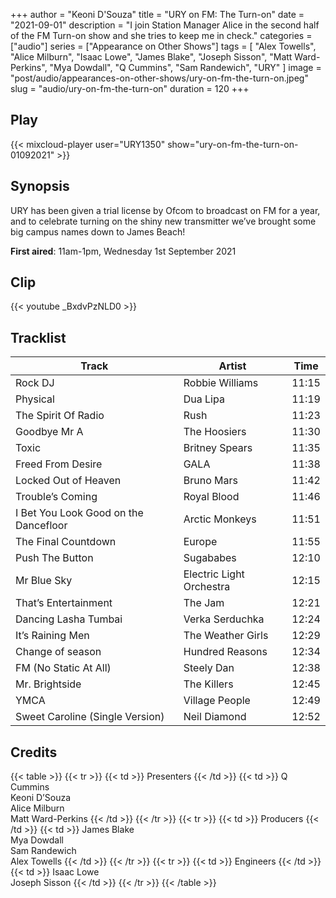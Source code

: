 +++
author = "Keoni D'Souza"
title = "URY on FM: The Turn-on"
date = "2021-09-01"
description = "I join Station Manager Alice in the second half of the FM Turn-on show and she tries to keep me in check."
categories = ["audio"]
series = ["Appearance on Other Shows"]
tags = [
    "Alex Towells",
    "Alice Milburn",
    "Isaac Lowe",
    "James Blake",
    "Joseph Sisson",
    "Matt Ward-Perkins",
    "Mya Dowdall",
    "Q Cummins",
    "Sam Randewich",
    "URY"
]
image = "post/audio/appearances-on-other-shows/ury-on-fm-the-turn-on.jpeg"
slug = "audio/ury-on-fm-the-turn-on"
duration = 120
+++

## Play

{{< mixcloud-player user="URY1350" show="ury-on-fm-the-turn-on-01092021" >}}

## Synopsis

URY has been given a trial license by Ofcom to broadcast on FM for a year, and to celebrate turning on the shiny new transmitter we’ve brought some big campus names down to James Beach!

**First aired**: 11am-1pm, Wednesday 1st September 2021

## Clip

{{< youtube _BxdvPzNLD0 >}}

## Tracklist

| Track                                 | Artist                   | Time  |
|---------------------------------------|--------------------------|-------|
| Rock DJ                               | Robbie Williams          | 11:15 |
| Physical                              | Dua Lipa                 | 11:19 |
| The Spirit Of Radio                   | Rush                     | 11:23 |
| Goodbye Mr A                          | The Hoosiers             | 11:30 |
| Toxic                                 | Britney Spears           | 11:35 |
| Freed From Desire                     | GALA                     | 11:38 |
| Locked Out of Heaven                  | Bruno Mars               | 11:42 |
| Trouble’s Coming                      | Royal Blood              | 11:46 |
| I Bet You Look Good on the Dancefloor | Arctic Monkeys           | 11:51 |
| The Final Countdown                   | Europe                   | 11:55 |
| Push The Button                       | Sugababes                | 12:10 |
| Mr Blue Sky                           | Electric Light Orchestra | 12:15 |
| That’s Entertainment                  | The Jam                  | 12:21 |
| Dancing Lasha Tumbai                  | Verka Serduchka          | 12:24 |
| It’s Raining Men                      | The Weather Girls        | 12:29 |
| Change of season                      | Hundred Reasons          | 12:34 |
| FM (No Static At All)                 | Steely Dan               | 12:38 |
| Mr. Brightside                        | The Killers              | 12:45 |
| YMCA                                  | Village People           | 12:49 |
| Sweet Caroline (Single Version)       | Neil Diamond             | 12:52 |

## Credits

{{< table >}}
    {{< tr >}}
        {{< td >}}
            Presenters
        {{< /td >}}
        {{< td >}}
            Q Cummins<br>Keoni D’Souza<br>Alice Milburn<br>Matt Ward-Perkins
        {{< /td >}}
    {{< /tr >}}
    {{< tr >}}
        {{< td >}}
            Producers
        {{< /td >}}
        {{< td >}}
            James Blake<br>Mya Dowdall<br>Sam Randewich<br>Alex Towells
        {{< /td >}}
    {{< /tr >}}
    {{< tr >}}
        {{< td >}}
            Engineers
        {{< /td >}}
        {{< td >}}
            Isaac Lowe<br>Joseph Sisson
        {{< /td >}}
    {{< /tr >}}
{{< /table >}}